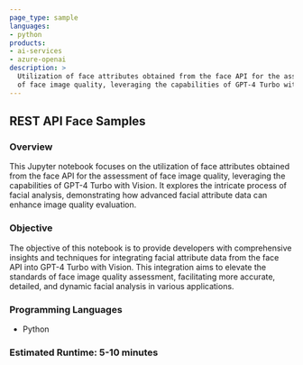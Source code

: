 ```yaml
---
page_type: sample
languages:
- python
products:
- ai-services
- azure-openai
description: > 
  Utilization of face attributes obtained from the face API for the assessment 
  of face image quality, leveraging the capabilities of GPT-4 Turbo with Vision.
---
```


## REST API Face Samples

### Overview

This Jupyter notebook focuses on the utilization of face attributes obtained from the face API for the assessment of face image quality, leveraging the capabilities of GPT-4 Turbo with Vision. It explores the intricate process of facial analysis, demonstrating how advanced facial attribute data can enhance image quality evaluation.

### Objective

The objective of this notebook is to provide developers with comprehensive insights and techniques for integrating facial attribute data from the face API into GPT-4 Turbo with Vision. This integration aims to elevate the standards of face image quality assessment, facilitating more accurate, detailed, and dynamic facial analysis in various applications.

### Programming Languages
 - Python

### Estimated Runtime: 5-10 minutes
